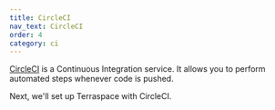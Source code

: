 ```yaml
---
title: CircleCI
nav_text: CircleCI
order: 4
category: ci
---
```


[CircleCI](https://circleci.com/) is a Continuous Integration service. It allows you to perform automated steps whenever code is pushed.

Next, we'll set up Terraspace with CircleCI.
